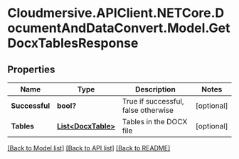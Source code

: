 # Cloudmersive.APIClient.NETCore.DocumentAndDataConvert.Model.GetDocxTablesResponse
## Properties

Name | Type | Description | Notes
------------ | ------------- | ------------- | -------------
**Successful** | **bool?** | True if successful, false otherwise | [optional] 
**Tables** | [**List&lt;DocxTable&gt;**](DocxTable.md) | Tables in the DOCX file | [optional] 

[[Back to Model list]](../README.md#documentation-for-models) [[Back to API list]](../README.md#documentation-for-api-endpoints) [[Back to README]](../README.md)

